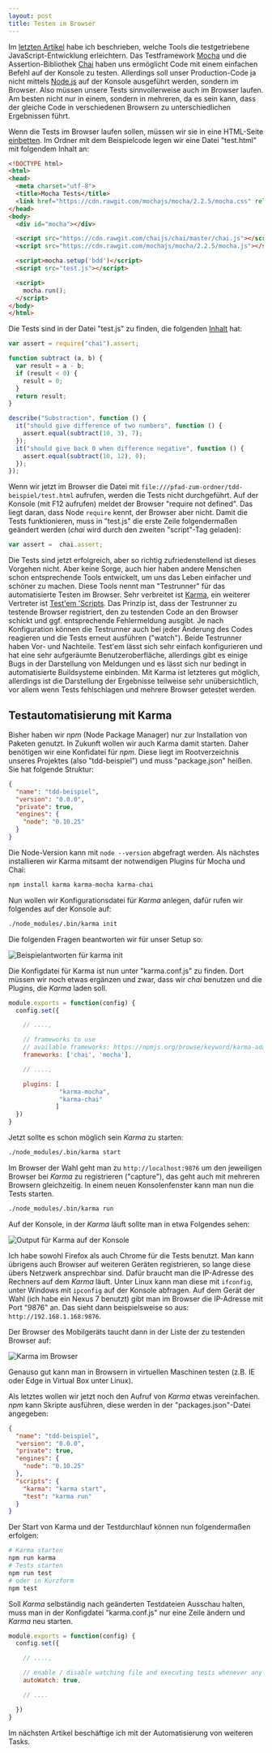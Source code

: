 ```yaml
---
layout: post
title: Testen im Browser
---
```


Im [letzten Artikel](http://blog.slotted-spoon.de/Test-Driven-Development-mit-JavaScript/) habe ich beschrieben, welche Tools
die testgetriebene JavaScript-Entwicklung erleichtern. Das Testframework [Mocha](http://mochajs.org/) und die Assertion-Bibliothek [Chai](http://chaijs.com/) haben uns ermöglicht Code mit einem einfachen Befehl auf der Konsole zu testen. Allerdings soll unser Production-Code ja nicht mittels [Node.js](https://nodejs.org/en/) auf der Konsole ausgeführt werden, sondern im Browser. Also müssen unsere Tests sinnvollerweise auch im Browser laufen. Am besten nicht nur in einem, sondern in mehreren, da es sein kann, dass der gleiche Code in verschiedenen Browsern zu unterschiedlichen Ergebnissen führt.

<!--more-->

Wenn die Tests im Browser laufen sollen, müssen wir sie in eine HTML-Seite [einbetten](http://mochajs.org/#running-mocha-in-the-browser). Im Ordner mit dem Beispielcode legen wir eine Datei "test.html" mit folgendem Inhalt an:

```html
<!DOCTYPE html>
<html>
<head>
  <meta charset="utf-8">
  <title>Mocha Tests</title>
  <link href="https://cdn.rawgit.com/mochajs/mocha/2.2.5/mocha.css" rel="stylesheet" />
</head>
<body>
  <div id="mocha"></div>

  <script src="https://cdn.rawgit.com/chaijs/chai/master/chai.js"></script>
  <script src="https://cdn.rawgit.com/mochajs/mocha/2.2.5/mocha.js"></script>

  <script>mocha.setup('bdd')</script>
  <script src="test.js"></script>

  <script>
    mocha.run();
  </script>
</body>
</html>
```

Die Tests sind in der Datei "test.js" zu finden, die folgenden [Inhalt](http://blog.slotted-spoon.de/Test-Driven-Development-mit-JavaScript/) hat:

```javascript
var assert = require("chai").assert;

function subtract (a, b) {
  var result = a - b;
  if (result < 0) {
    result = 0;
  }
  return result;
}

describe("Substraction", function () {
  it("should give difference of two numbers", function () {
    assert.equal(subtract(10, 3), 7);
  });
  it("should give back 0 when difference negative", function () {
    assert.equal(subtract(10, 12), 0);
  });
});

```

Wenn wir jetzt im Browser die Datei mit `file:///pfad-zum-ordner/tdd-beispiel/test.html` aufrufen, werden die Tests nicht durchgeführt. Auf der Konsole (mit F12 aufrufen) meldet der Browser "require not defined". Das liegt daran, dass Node `require` kennt, der Browser aber nicht. Damit die Tests funktionieren, muss in "test.js" die erste Zeile folgendermaßen geändert werden (_chai_ wird durch den zweiten "script"-Tag geladen):

```javascript
var assert =  chai.assert;
```

Die Tests sind jetzt erfolgreich, aber so richtig zufriedenstellend ist dieses Vorgehen nicht. Aber keine Sorge, auch hier haben andere Menschen schon entsprechende Tools entwickelt, um uns das Leben einfacher und schöner zu machen. Diese Tools nennt man "Testrunner" für das automatisierte Testen im Browser. Sehr verbreitet ist [Karma](http://karma-runner.github.io/), ein weiterer Vertreter ist [Test'em 'Scripts](https://github.com/airportyh/testem). Das Prinzip ist, dass der Testrunner zu testende Browser registriert, den zu testenden Code an den Browser schickt und ggf. entsprechende Fehlermeldung ausgibt. Je nach Konfiguration können die Testrunner auch bei jeder Änderung des Codes reagieren und die Tests erneut ausführen ("watch").
Beide Testrunner haben Vor- und Nachteile. Test'em lässt sich sehr einfach konfigurieren und hat eine sehr aufgeräumte Benutzeroberfläche, allerdings gibt es einige Bugs in der Darstellung von Meldungen und es lässt sich nur bedingt in automatisierte Buildsysteme einbinden. Mit Karma ist letzteres gut möglich, allerdings ist die Darstellung der Ergebnisse teilweise sehr unübersichtlich, vor allem wenn Tests fehlschlagen und mehrere Browser getestet werden.

## Testautomatisierung mit Karma

Bisher haben wir _npm_ (Node Package Manager) nur zur Installation von Paketen genutzt. In Zukunft wollen wir auch Karma damit starten. Daher benötigen wir eine Konfidatei für _npm_. Diese liegt im Rootverzeichnis unseres Projektes (also "tdd-beispiel") und muss "package.json" heißen.
Sie hat folgende Struktur:

```json
{
  "name": "tdd-beispiel",
  "version": "0.0.0",
  "private": true,
  "engines": {
    "node": "0.10.25"
  }
}
```

Die Node-Version kann mit `node --version` abgefragt werden.
Als nächstes installieren wir Karma mitsamt der notwendigen Plugins für Mocha und Chai:

```bash
npm install karma karma-mocha karma-chai
```

Nun wollen wir Konfigurationsdatei für _Karma_ anlegen, dafür rufen wir folgendes auf der Konsole auf:

```bash
./node_modules/.bin/karma init
```

Die folgenden Fragen beantworten wir für unser Setup so:

![Beispielantworten für karma init](https://raw.githubusercontent.com/spinni/spinni.github.com/master/images/20150913-karma-init.png)

Die Konfigdatei für Karma ist nun unter "karma.conf.js" zu finden. Dort müssen wir noch etwas ergänzen und zwar, dass wir _chai_ benutzen und die Plugins, die _Karma_ laden soll.

```javascript
module.exports = function(config) {
  config.set({

    // ....,

    // frameworks to use
    // available frameworks: https://npmjs.org/browse/keyword/karma-adapter
    frameworks: ['chai', 'mocha'],

    // ....,

    plugins: [
              "karma-mocha",
              "karma-chai"
             ]
  })
}
```

Jetzt sollte es schon möglich sein _Karma_ zu starten:

```bash
./node_modules/.bin/karma start
```

Im Browser der Wahl geht man zu `http://localhost:9876` um den jeweiligen Browser bei _Karma_ zu registrieren ("capture"), das geht auch mit mehreren Browsern gleichzeitig. In einem neuen Konsolenfenster kann man nun die Tests starten.

```bash
./node_modules/.bin/karma run
```

Auf der Konsole, in der _Karma_ läuft sollte man in etwa Folgendes sehen:

![Output für Karma auf der Konsole](https://raw.githubusercontent.com/spinni/spinni.github.com/master/images/20150914-karma-after-test.png)

Ich habe sowohl Firefox als auch Chrome für die Tests benutzt. Man kann übrigens auch Browser auf weiteren Geräten registrieren, so lange diese übers Netzwerk ansprechbar sind. Dafür braucht man die IP-Adresse des Rechners auf dem _Karma_ läuft. Unter Linux kann man diese mit `ifconfig`, unter Windows mit `ipconfig` auf der Konsole abfragen. Auf dem Gerät der Wahl (ich habe ein Nexus 7 benutzt) gibt man im Browser die IP-Adresse mit Port "9876" an. Das sieht dann beispielsweise so aus: `http://192.168.1.168:9876`.

Der Browser des Mobilgeräts taucht dann in der Liste der zu testenden Browser auf:

![Karma im Browser](https://raw.githubusercontent.com/spinni/spinni.github.com/master/images/20150914-karma-mobile-devices.png)

Genauso gut kann man in Browsern in virtuellen Maschinen testen (z.B. IE oder Edge in Virtual Box unter Linux).

Als letztes wollen wir jetzt noch den Aufruf von _Karma_ etwas vereinfachen. _npm_ kann Skripte ausführen, diese werden in der "packages.json"-Datei angegeben:

```json
{
  "name": "tdd-beispiel",
  "version": "0.0.0",
  "private": true,
  "engines": {
    "node": "0.10.25"
  },
  "scripts": {
    "karma": "karma start",
    "test": "karma run"
  }
}
```

Der Start von Karma und der Testdurchlauf können nun folgendermaßen erfolgen:

```bash
# Karma starten
npm run karma
# Tests starten
npm run test
# oder in Kurzform
npm test
```

Soll _Karma_ selbständig nach geänderten Testdateien Ausschau halten, muss man in der Konfigdatei "karma.conf.js" nur eine Zeile ändern und _Karma_ neu starten.

```javascript
module.exports = function(config) {
  config.set({

    // ....,

    // enable / disable watching file and executing tests whenever any file changes
    autoWatch: true,

    // ....

  })
}
```

Im nächsten Artikel beschäftige ich mit der Automatisierung von weiteren Tasks.
